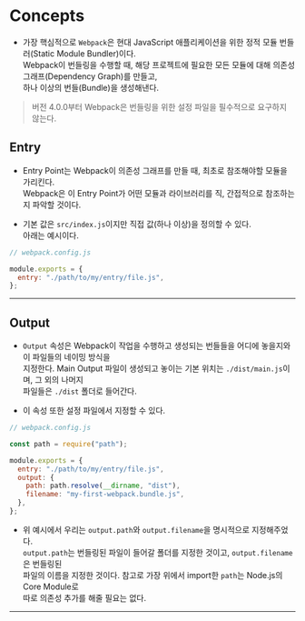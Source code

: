 # Concepts

- 가장 핵심적으로 `Webpack`은 현대 JavaScript 애플리케이션을 위한 정적 모듈 번들러(Static Module Bundler)이다.  
  Webpack이 번들링을 수행할 때, 해당 프로젝트에 필요한 모든 모듈에 대해 의존성 그래프(Dependency Graph)를 만들고,  
  하나 이상의 번들(Bundle)을 생성해낸다.

> 버전 4.0.0부터 Webpack은 번들링을 위한 설정 파일을 필수적으로 요구하지 않는다.

<h2>Entry</h2>

- Entry Point는 Webpack이 의존성 그래프를 만들 때, 최초로 참조해야할 모듈을 가리킨다.  
  Webpack은 이 Entry Point가 어떤 모듈과 라이브러리를 직, 간접적으로 참조하는지 파악할 것이다.

- 기본 값은 `src/index.js`이지만 직접 값(하나 이상)을 정의할 수 있다.  
  아래는 예시이다.

```js
// webpack.config.js

module.exports = {
  entry: "./path/to/my/entry/file.js",
};
```

<hr/>

<h2>Output</h2>

- `Output` 속성은 Webpack이 작업을 수행하고 생성되는 번들들을 어디에 놓을지와 이 파일들의 네이밍 방식을  
  지정한다. Main Output 파일이 생성되고 놓이는 기본 위치는 `./dist/main.js`이며, 그 외의 나머지  
  파일들은 `./dist` 폴더로 들어간다.

- 이 속성 또한 설정 파일에서 지정할 수 있다.

```js
// webpack.config.js

const path = require("path");

module.exports = {
  entry: "./path/to/my/entry/file.js",
  output: {
    path: path.resolve(__dirname, "dist"),
    filename: "my-first-webpack.bundle.js",
  },
};
```

- 위 예시에서 우리는 `output.path`와 `output.filename`을 명시적으로 지정해주었다.  
  `output.path`는 번들링된 파일이 들어갈 폴더를 지정한 것이고, `output.filename`은 번들링된  
  파일의 이름을 지정한 것이다. 참고로 가장 위에서 import한 `path`는 Node.js의 Core Module로  
  따로 의존성 추가를 해줄 필요는 없다.

<hr/>
